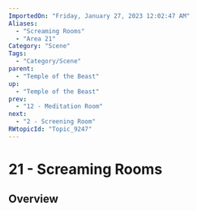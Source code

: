 ```yaml
---
ImportedOn: "Friday, January 27, 2023 12:02:47 AM"
Aliases:
  - "Screaming Rooms"
  - "Area 21"
Category: "Scene"
Tags:
  - "Category/Scene"
parent:
  - "Temple of the Beast"
up:
  - "Temple of the Beast"
prev:
  - "12 - Meditation Room"
next:
  - "2 - Screening Room"
RWtopicId: "Topic_9247"
---
```

# 21 - Screaming Rooms
## Overview
